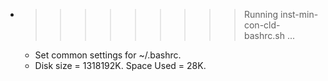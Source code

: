 * >>>>>>>>> Running inst-min-con-cld-bashrc.sh ...
  * Set common settings for ~/.bashrc.
  * Disk size = 1318192K. Space Used = 28K.
